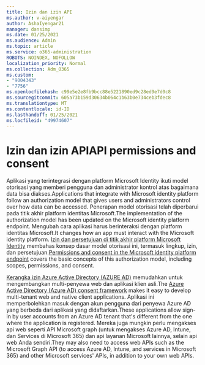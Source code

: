 ```yaml
---
title: Izin dan izin API
ms.author: v-aiyengar
author: AshaIyengar21
manager: dansimp
ms.date: 01/25/2021
ms.audience: Admin
ms.topic: article
ms.service: o365-administration
ROBOTS: NOINDEX, NOFOLLOW
localization_priority: Normal
ms.collection: Adm_O365
ms.custom:
- "9004343"
- "7756"
ms.openlocfilehash: c99e5e2e8fb9bcc88e5221890ed9c28ed9e7d0c8
ms.sourcegitcommit: 605a73b159d30634b064c1b63b0e734ceb3fdec8
ms.translationtype: MT
ms.contentlocale: id-ID
ms.lasthandoff: 01/25/2021
ms.locfileid: "49974607"
---
```

# <a name="api-permissions-and-consent"></a><span data-ttu-id="6a801-102">Izin dan izin API</span><span class="sxs-lookup"><span data-stu-id="6a801-102">API permissions and consent</span></span>

<span data-ttu-id="6a801-103">Aplikasi yang terintegrasi dengan platform Microsoft Identity ikuti model otorisasi yang memberi pengguna dan administrator kontrol atas bagaimana data bisa diakses.</span><span class="sxs-lookup"><span data-stu-id="6a801-103">Applications that integrate with Microsoft identity platform follow an authorization model that gives users and administrators control over how data can be accessed.</span></span> <span data-ttu-id="6a801-104">Penerapan model otorisasi telah diperbarui pada titik akhir platform identitas Microsoft.</span><span class="sxs-lookup"><span data-stu-id="6a801-104">The implementation of the authorization model has been updated on the Microsoft identity platform endpoint.</span></span> <span data-ttu-id="6a801-105">Mengubah cara aplikasi harus berinteraksi dengan platform identitas Microsoft.</span><span class="sxs-lookup"><span data-stu-id="6a801-105">It changes how an app must interact with the Microsoft identity platform.</span></span> <span data-ttu-id="6a801-106">[Izin dan persetujuan di titik akhir platform Microsoft Identity](https://docs.microsoft.com/azure/active-directory/develop/v2-permissions-and-consent) membahas konsep dasar model otorisasi ini, termasuk lingkup, izin, dan persetujuan.</span><span class="sxs-lookup"><span data-stu-id="6a801-106">[Permissions and consent in the Microsoft identity platform endpoint](https://docs.microsoft.com/azure/active-directory/develop/v2-permissions-and-consent) covers the basic concepts of this authorization model, including scopes, permissions, and consent.</span></span>

<span data-ttu-id="6a801-107">[Kerangka izin Azure Active Directory (AZURE AD)](https://docs.microsoft.com/azure/active-directory/develop/consent-framework) memudahkan untuk mengembangkan multi-penyewa web dan aplikasi klien asli.</span><span class="sxs-lookup"><span data-stu-id="6a801-107">The [Azure Active Directory (Azure AD) consent framework](https://docs.microsoft.com/azure/active-directory/develop/consent-framework) makes it easy to develop multi-tenant web and native client applications.</span></span> <span data-ttu-id="6a801-108">Aplikasi ini memperbolehkan masuk dengan akun pengguna dari penyewa Azure AD yang berbeda dari aplikasi yang didaftarkan.</span><span class="sxs-lookup"><span data-stu-id="6a801-108">These applications allow sign-in by user accounts from an Azure AD tenant that's different from the one where the application is registered.</span></span> <span data-ttu-id="6a801-109">Mereka juga mungkin perlu mengakses api web seperti API Microsoft graph (untuk mengakses Azure AD, Intune, dan Services di Microsoft 365) dan api layanan Microsoft lainnya, selain api web Anda sendiri.</span><span class="sxs-lookup"><span data-stu-id="6a801-109">They may also need to access web APIs such as the Microsoft Graph API (to access Azure AD, Intune, and services in Microsoft 365) and other Microsoft services' APIs, in addition to your own web APIs.</span></span>

